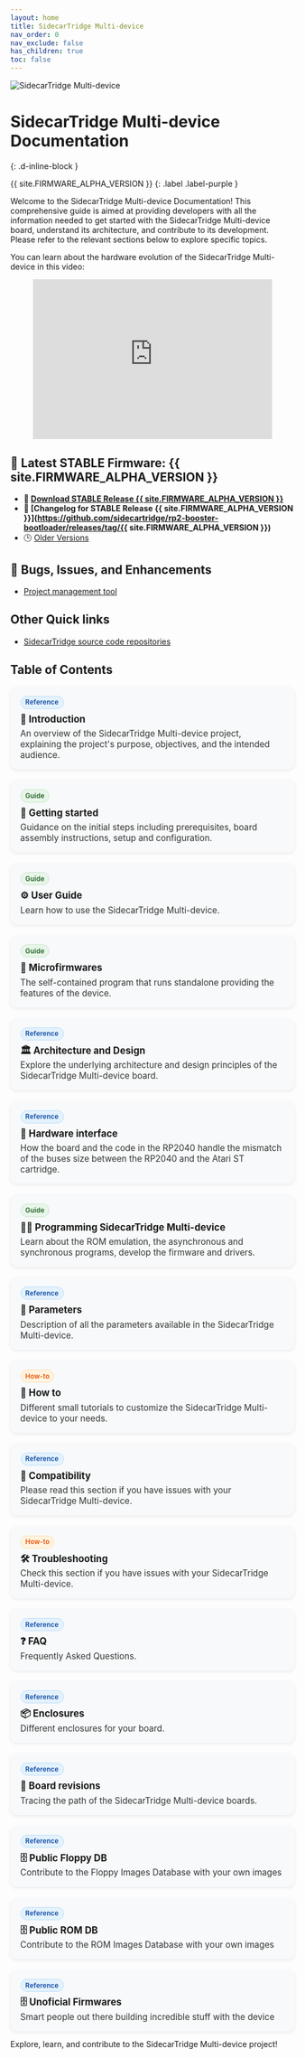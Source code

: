 ```yaml
---
layout: home
title: SidecarTridge Multi-device
nav_order: 0
nav_exclude: false
has_children: true
toc: false
---
```



![SidecarTridge Multi-device](/sidecartridge-multidevice/assets/images/BOARD-3.1-PICOW-PERSPECTIVE.png)

# SidecarTridge Multi-device Documentation 
{: .d-inline-block }

{{ site.FIRMWARE_ALPHA_VERSION }}
{: .label .label-purple }


Welcome to the SidecarTridge Multi-device Documentation! This comprehensive guide is aimed at providing developers with all the information needed to get started with the SidecarTridge Multi-device board, understand its architecture, and contribute to its development. Please refer to the relevant sections below to explore specific topics.

You can learn about the hardware evolution of the SidecarTridge Multi-device in this video:

<figure class="video_container" style="position: relative; padding-bottom: 56.25%; height: 0; overflow: hidden; max-width: 100%; background: #000;">
    <iframe style="position: absolute; top: 0; left: 0; width: 100%; height: 100%; border: 0;"
        src="https://www.youtube-nocookie.com/embed/RvREQNScEzE?iv_load_policy=3&amp;modestbranding=1&amp;playsinline=1&amp;showinfo=0&amp;rel=0&amp;enablejsapi=1;loading=lazy"
        allowfullscreen allowtransparency></iframe>
</figure>


## 🚀 Latest STABLE Firmware: {{ site.FIRMWARE_ALPHA_VERSION }}
* **💾 [Download STABLE Release {{ site.FIRMWARE_ALPHA_VERSION }}](https://sidecartridge.com/downloads)**
* **📝 [Changelog for STABLE Release {{ site.FIRMWARE_ALPHA_VERSION }}](https://github.com/sidecartridge/rp2-booster-bootloader/releases/tag/{{ site.FIRMWARE_ALPHA_VERSION }})**
* 🕒 [Older Versions](https://github.com/sidecartridge/atarist-sidecart-raspberry-pico/releases)

## 🐞 Bugs, Issues, and Enhancements
* [Project management tool](https://github.com/orgs/sidecartridge/projects/2)

## Other Quick links
* [SidecarTridge source code repositories](https://github.com/sidecartridge/)


## Table of Contents

<!-- Card grid + chips (scoped to this section) -->
<style>
  .toc-grid {
    display: grid;
    grid-template-columns: repeat(auto-fit, minmax(280px, 1fr));
    gap: 1.2rem;
    margin-top: 0.75rem;
  }
  .toc-card {
    background: #f8f9fa;
    border-radius: 12px;
    padding: 1rem 1.1rem;
    box-shadow: 0 2px 6px rgba(0,0,0,0.08);
    transition: transform .12s ease, box-shadow .12s ease;
  }
  .toc-card:hover {
    transform: translateY(-2px);
    box-shadow: 0 6px 18px rgba(0,0,0,0.12);
  }
  .toc-card h3 {
    margin: .25rem 0 .35rem 0;
    font-size: 1.05rem;
    line-height: 1.25;
  }
  .toc-card h3 a { text-decoration: none; }
  .toc-card p {
    margin: 0;
    font-size: .95rem;
    color: #333;
  }
  .toc-chip {
    display: inline-block;
    font-size: .72rem;
    font-weight: 600;
    letter-spacing: .02em;
    padding: .22rem .5rem;
    border-radius: 999px;
    margin-bottom: .25rem;
    user-select: none;
  }
  .chip-guide   { background: #e8f5e9; color: #1b5e20; border: 1px solid #c8e6c9; }
  .chip-ref     { background: #e3f2fd; color: #0d47a1; border: 1px solid #bbdefb; }
  .chip-howto   { background: #fff3e0; color: #e65100; border: 1px solid #ffe0b2; }
</style>

<div class="toc-grid">

  <div class="toc-card">
    <span class="toc-chip chip-ref">Reference</span>
    <h3>📘 <a href="/sidecartridge-multidevice/introduction/">Introduction</a></h3>
    <p>An overview of the SidecarTridge Multi-device project, explaining the project's purpose, objectives, and the intended audience.</p>
  </div>

  <div class="toc-card">
    <span class="toc-chip chip-guide">Guide</span>
    <h3>🚀 <a href="/sidecartridge-multidevice/getting_started_v2/">Getting started</a></h3>
    <p>Guidance on the initial steps including prerequisites, board assembly instructions, setup and configuration.</p>
  </div>

  <div class="toc-card">
    <span class="toc-chip chip-guide">Guide</span>
    <h3>⚙️ <a href="/sidecartridge-multidevice/userguide_v2/">User Guide</a></h3>
    <p>Learn how to use the SidecarTridge Multi-device.</p>
  </div>

  <div class="toc-card">
    <span class="toc-chip chip-guide">Guide</span>
    <h3>🔧 <a href="/sidecartridge-multidevice/microfirmwares/">Microfirmwares</a></h3>
    <p>The self-contained program that runs standalone providing the features of the device.</p>
  </div>

  <div class="toc-card">
    <span class="toc-chip chip-ref">Reference</span>
    <h3>🏛️ <a href="/sidecartridge-multidevice/architecture_and_design/">Architecture and Design</a></h3>
    <p>Explore the underlying architecture and design principles of the SidecarTridge Multi-device board.</p>
  </div>

  <div class="toc-card">
    <span class="toc-chip chip-ref">Reference</span>
    <h3>🔌 <a href="/sidecartridge-multidevice/hardware_interface/">Hardware interface</a></h3>
    <p>How the board and the code in the RP2040 handle the mismatch of the buses size between the RP2040 and the Atari ST cartridge.</p>
  </div>

  <!-- <div class="toc-card">
    <span class="toc-chip chip-guide">Guide</span>
    <h3>💻 <a href="/sidecartridge-multidevice/software_development/">Software Development</a></h3>
    <p>Setting up the development environment, compiling the code, debugging, testing and building the firmware.</p>
  </div> -->

  <div class="toc-card">
    <span class="toc-chip chip-guide">Guide</span>
    <h3>👨‍💻 <a href="/sidecartridge-multidevice/programming/">Programming SidecarTridge Multi-device</a></h3>
    <p>Learn about the ROM emulation, the asynchronous and synchronous programs, develop the firmware and drivers.</p>
  </div>

  <div class="toc-card">
    <span class="toc-chip chip-ref">Reference</span>
    <h3>📄 <a href="/sidecartridge-multidevice/parameters/">Parameters</a></h3>
    <p>Description of all the parameters available in the SidecarTridge Multi-device.</p>
  </div>

  <div class="toc-card">
    <span class="toc-chip chip-howto">How-to</span>
    <h3>🔧 <a href="/sidecartridge-multidevice/how_to/">How to</a></h3>
    <p>Different small tutorials to customize the SidecarTridge Multi-device to your needs.</p>
  </div>

  <div class="toc-card">
    <span class="toc-chip chip-ref">Reference</span>
    <h3>🤝 <a href="/sidecartridge-multidevice/compatibility_issues/">Compatibility</a></h3>
    <p>Please read this section if you have issues with your SidecarTridge Multi-device.</p>
  </div>

  <div class="toc-card">
    <span class="toc-chip chip-howto">How-to</span>
    <h3>🛠️ <a href="/sidecartridge-multidevice/troubleshooting/">Troubleshooting</a></h3>
    <p>Check this section if you have issues with your SidecarTridge Multi-device.</p>
  </div>

  <div class="toc-card">
    <span class="toc-chip chip-ref">Reference</span>
    <h3>❓ <a href="/sidecartridge-multidevice/faq/">FAQ</a></h3>
    <p>Frequently Asked Questions.</p>
  </div>

  <div class="toc-card">
    <span class="toc-chip chip-ref">Reference</span>
    <h3>📦 <a href="/sidecartridge-multidevice/cases/">Enclosures</a></h3>
    <p>Different enclosures for your board.</p>
  </div>

  <div class="toc-card">
    <span class="toc-chip chip-ref">Reference</span>
    <h3>🔄 <a href="/sidecartridge-multidevice/revisions/">Board revisions</a></h3>
    <p>Tracing the path of the SidecarTridge Multi-device boards.</p>
  </div>

  <div class="toc-card">
    <span class="toc-chip chip-ref">Reference</span>
    <h3>🗄️ <a href="/sidecartridge-multidevice/publicfloppydb/">Public Floppy DB</a></h3>
    <p>Contribute to the Floppy Images Database with your own images</p>
  </div>

  <div class="toc-card">
    <span class="toc-chip chip-ref">Reference</span>
    <h3>🗄️ <a href="/sidecartridge-multidevice/publicromdb/">Public ROM DB</a></h3>
    <p>Contribute to the ROM Images Database with your own images</p>
  </div>

  <div class="toc-card">
    <span class="toc-chip chip-ref">Reference</span>
    <h3>🗄️ <a href="/sidecartridge-multidevice/unofficial_firmwares/">Unoficial Firmwares</a></h3>
    <p>Smart people out there building incredible stuff with the device</p>
  </div>

</div>


Explore, learn, and contribute to the SidecarTridge Multi-device project!